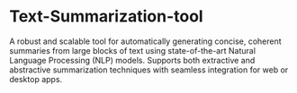 # Text-Summarization-tool
A robust and scalable tool for automatically generating concise, coherent summaries from large blocks of text using state-of-the-art Natural Language Processing (NLP) models. Supports both extractive and abstractive summarization techniques with seamless integration for web or desktop apps.
